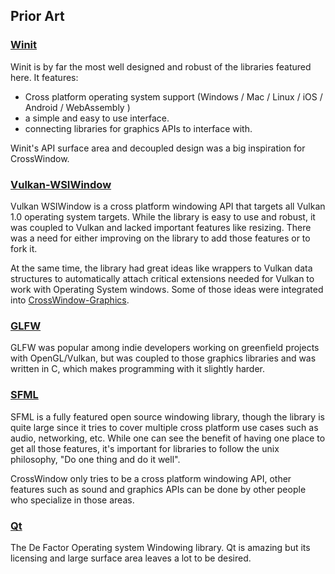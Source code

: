 ## Prior Art

### [Winit](https://github.com/tomaka/winit)

Winit is by far the most well designed and robust of the libraries featured here. It features:

- Cross platform operating system support (Windows / Mac / Linux / iOS / Android / WebAssembly )
- a simple and easy to use interface.
- connecting libraries for graphics APIs to interface with.

Winit's API surface area and decoupled design was a big inspiration for CrossWindow.

### [Vulkan-WSIWindow](https://github.com/renelindsay/Vulkan-WSIWindow)

Vulkan WSIWindow is a cross platform windowing API that targets all Vulkan 1.0 operating system targets. While the library is easy to use and robust, it was coupled to Vulkan and lacked important features like resizing. There was a need for either improving on the library to add those features or to fork it. 

At the same time, the library had great ideas like wrappers to Vulkan data structures to automatically attach critical extensions needed for Vulkan to work with Operating System windows. Some of those ideas were integrated into [CrossWindow-Graphics](https://github.com/alaingalvan/crosswindow-graphics).

### [GLFW](https://github.com/glfw/glfw)

GLFW was popular among indie developers working on greenfield projects with OpenGL/Vulkan, but was coupled to those graphics libraries and was written in C, which makes programming with it slightly harder.

### [SFML](https://github.com/SFML/SFML)

SFML is a fully featured open source windowing library, though the library is quite large since it tries to cover multiple cross platform use cases such as audio, networking, etc. While one can see the benefit of having one place to get all those features, it's important for libraries to follow the unix philosophy, "Do one thing and do it well". 

CrossWindow only tries to be a cross platform windowing API, other features such as sound and graphics APIs can be done by other people who specialize in those areas.

### [Qt](https://qt.io)

The De Factor Operating system Windowing library. Qt is amazing but its licensing and large surface area leaves a lot to be desired. 